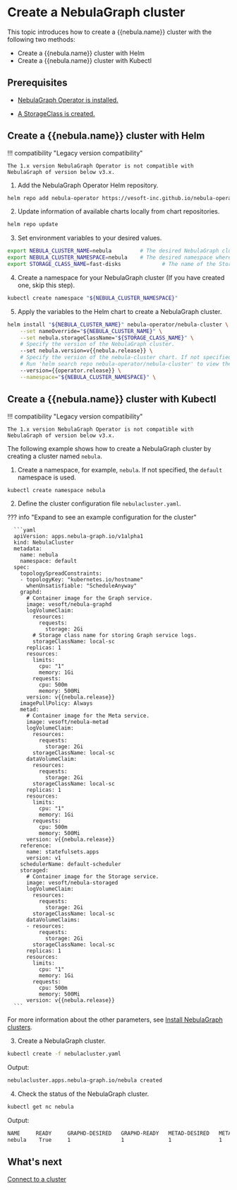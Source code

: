 # Create a NebulaGraph cluster

This topic introduces how to create a {{nebula.name}} cluster with the following two methods:

- Create a {{nebula.name}} cluster with Helm
- Create a {{nebula.name}} cluster with Kubectl

## Prerequisites

- [NebulaGraph Operator is installed.](2.1.install-operator.md)

- [A StorageClass is created.](https://kubernetes.io/docs/concepts/storage/storage-classes/)

## Create a {{nebula.name}} cluster with Helm

!!! compatibility "Legacy version compatibility"

    The 1.x version NebulaGraph Operator is not compatible with NebulaGraph of version below v3.x.

1. Add the NebulaGraph Operator Helm repository.
   
  ```bash
  helm repo add nebula-operator https://vesoft-inc.github.io/nebula-operator/charts
  ```

2. Update information of available charts locally from chart repositories.
   
  ```bash
  helm repo update
  ```

3. Set environment variables to your desired values.
   
  ```bash
  export NEBULA_CLUSTER_NAME=nebula         # The desired NebulaGraph cluster name.
  export NEBULA_CLUSTER_NAMESPACE=nebula    # The desired namespace where your NebulaGraph cluster locates.
  export STORAGE_CLASS_NAME=fast-disks             # The name of the StorageClass that has been created.
  ```

4. Create a namespace for your NebulaGraph cluster (If you have created one, skip this step).

  ```bash
  kubectl create namespace "${NEBULA_CLUSTER_NAMESPACE}"
  ```

5. Apply the variables to the Helm chart to create a NebulaGraph cluster.

  ```bash
  helm install "${NEBULA_CLUSTER_NAME}" nebula-operator/nebula-cluster \
      --set nameOverride="${NEBULA_CLUSTER_NAME}" \
      --set nebula.storageClassName="${STORAGE_CLASS_NAME}" \
      # Specify the version of the NebulaGraph cluster. 
      --set nebula.version=v{{nebula.release}} \  
      # Specify the version of the nebula-cluster chart. If not specified, the latest version of the chart is installed by default.
      # Run 'helm search repo nebula-operator/nebula-cluster' to view the available versions of the chart.     
      --version={{operator.release}} \
      --namespace="${NEBULA_CLUSTER_NAMESPACE}" \
  ```

## Create a {{nebula.name}} cluster with Kubectl

!!! compatibility "Legacy version compatibility"

    The 1.x version NebulaGraph Operator is not compatible with NebulaGraph of version below v3.x.


The following example shows how to create a NebulaGraph cluster by creating a cluster named `nebula`.

1. Create a namespace, for example, `nebula`. If not specified, the `default` namespace is used.

  ```bash
  kubectl create namespace nebula
  ```


2. Define the cluster configuration file `nebulacluster.yaml`.


  ??? info "Expand to see an example configuration for the cluster"

      ```yaml
      apiVersion: apps.nebula-graph.io/v1alpha1
      kind: NebulaCluster
      metadata:
        name: nebula
        namespace: default
      spec:
        topologySpreadConstraints:
        - topologyKey: "kubernetes.io/hostname"
          whenUnsatisfiable: "ScheduleAnyway"
        graphd:
          # Container image for the Graph service.
          image: vesoft/nebula-graphd
          logVolumeClaim:
            resources:
              requests:
                storage: 2Gi
            # Storage class name for storing Graph service logs.
            storageClassName: local-sc
          replicas: 1
          resources:
            limits:
              cpu: "1"
              memory: 1Gi
            requests:
              cpu: 500m
              memory: 500Mi
          version: v{{nebula.release}}
        imagePullPolicy: Always
        metad:
          # Container image for the Meta service.
          image: vesoft/nebula-metad
          logVolumeClaim:
            resources:
              requests:
                storage: 2Gi
            storageClassName: local-sc
          dataVolumeClaim:
            resources:
              requests:
                storage: 2Gi
            storageClassName: local-sc
          replicas: 1
          resources:
            limits:
              cpu: "1"
              memory: 1Gi
            requests:
              cpu: 500m
              memory: 500Mi
          version: v{{nebula.release}}
        reference:
          name: statefulsets.apps
          version: v1
        schedulerName: default-scheduler
        storaged:
          # Container image for the Storage service.
          image: vesoft/nebula-storaged
          logVolumeClaim:
            resources:
              requests:
                storage: 2Gi
            storageClassName: local-sc
          dataVolumeClaims:
          - resources:
              requests:
                storage: 2Gi
            storageClassName: local-sc
          replicas: 1
          resources:
            limits:
              cpu: "1"
              memory: 1Gi
            requests:
              cpu: 500m
              memory: 500Mi
          version: v{{nebula.release}}
      ```

  For more information about the other parameters, see [Install NebulaGraph clusters](../4.cluster-administration/4.1.installation/4.1.1.cluster-install.md).


3. Create a NebulaGraph cluster.

  ```bash
  kubectl create -f nebulacluster.yaml
  ```

  Output:

  ```bash
  nebulacluster.apps.nebula-graph.io/nebula created
  ```

4. Check the status of the NebulaGraph cluster.
   
  ```bash
  kubectl get nc nebula
  ```

  Output:

  ```bash
  NAME     READY     GRAPHD-DESIRED   GRAPHD-READY   METAD-DESIRED   METAD-READY   STORAGED-DESIRED   STORAGED-READY   AGE
  nebula    True     1                1              1               1             1                  1                86s
  ```

## What's next

[Connect to a cluster](2.4.connect-to-cluster.md)